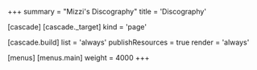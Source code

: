 +++
summary = "Mizzi's Discography"
title = 'Discography'

[cascade]
  [cascade._target]
    kind = 'page'

  [cascade.build]
    list = 'always'
    publishResources = true
    render = 'always'

[menus]
  [menus.main]
    weight = 4000
+++
